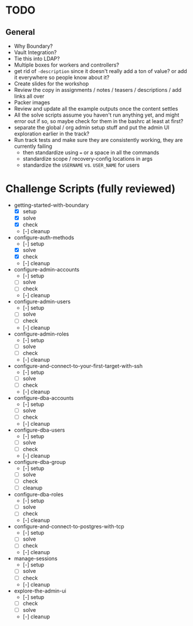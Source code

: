 # TODO

## General

- Why Boundary?
- Vault Integration?
- Tie this into LDAP?
- Multiple boxes for workers and controllers?
- get rid of `-description` since it doesn't really add a ton of value? or add it everywhere so people know about it?
- Create slides for the workshop
- Review the copy in assignments / notes / teasers / descriptions / add links all over
- Packer images
- Review and update all the example outputs once the content settles
- All the solve scripts assume  you haven't run anything yet, and might error out if so, so maybe check for them  in the bashrc at least at first?
- separate the global / org admin setup stuff and put the admin UI exploration earlier in the track?
- Run track tests and make sure they are consistently working, they are currently failing
  -  then standardize using `=` or a space in all the commands
  - standardize scope / recovery-config locations in args
  - standardize  the `USERNAME` vs. `USER_NAME` for users


# Challenge Scripts (fully reviewed)

- getting-started-with-boundary
  - [x] setup
  - [x] solve
  - [x] check
  - [-] cleanup
- configure-auth-methods
  - [-] setup
  - [x] solve
  - [x] check
  - [-] cleanup
- configure-admin-accounts
  - [-] setup
  - [ ] solve
  - [ ] check
  - [-] cleanup
- configure-admin-users
  - [-] setup
  - [ ] solve
  - [ ] check
  - [-] cleanup
- configure-admin-roles
  - [-] setup
  - [ ] solve
  - [ ] check
  - [-] cleanup
- configure-and-connect-to-your-first-target-with-ssh
  - [-] setup
  - [ ] solve
  - [ ] check
  - [-] cleanup
- configure-dba-accounts
  - [-] setup
  - [ ] solve
  - [ ] check
  - [-] cleanup
- configure-dba-users
  - [-] setup
  - [ ] solve
  - [ ] check
  - [-] cleanup
- configure-dba-group
  - [-] setup
  - [ ] solve
  - [ ] check
  - [ ] cleanup
- configure-dba-roles
  - [-] setup
  - [ ] solve
  - [ ] check
  - [-] cleanup
- configure-and-connect-to-postgres-with-tcp
  - [-] setup
  - [ ] solve
  - [ ] check
  - [-] cleanup
- manage-sessions
  - [-] setup
  - [ ] solve
  - [ ] check
  - [-] cleanup
- explore-the-admin-ui
  - [-] setup
  - [ ] check
  - [ ] solve
  - [-] cleanup
